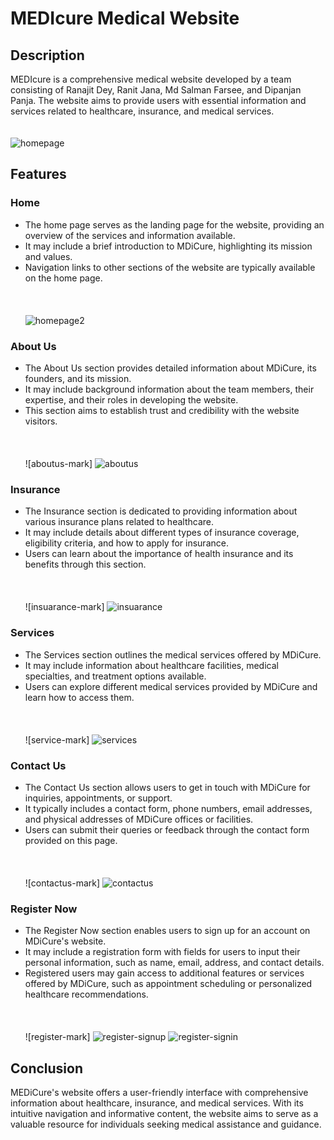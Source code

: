 # MEDIcure Medical Website

## Description
MEDIcure is a comprehensive medical website developed by a team consisting of Ranajit Dey, Ranit Jana, Md Salman Farsee, and Dipanjan Panja. The website aims to provide users with essential information and services related to healthcare, insurance, and medical services. <br> <br> <br>
![homepage](https://github.com/mdsalmanfarsee/Script_writers_EC105B/assets/131802142/c18017fb-b52f-4e1e-823e-28c99e9d06c0)

## Features

### Home
- The home page serves as the landing page for the website, providing an overview of the services and information available.<br>
- It may include a brief introduction to MDiCure, highlighting its mission and values.<br>
- Navigation links to other sections of the website are typically available on the home page.<br> <br> <br> <br>
![homepage2](https://github.com/mdsalmanfarsee/Script_writers_EC105B/assets/131802142/e8188a23-9426-4f3a-884d-b63807c60f93)

### About Us
- The About Us section provides detailed information about MDiCure, its founders, and its mission.<br>
- It may include background information about the team members, their expertise, and their roles in developing the website.<br>
- This section aims to establish trust and credibility with the website visitors.<br> <br> <br> <br>
![aboutus-mark]
![aboutus](https://github.com/mdsalmanfarsee/Script_writers_EC105B/assets/131802142/de4286e2-9731-4731-95d1-532fd899848b)

### Insurance
- The Insurance section is dedicated to providing information about various insurance plans related to healthcare.<br>
- It may include details about different types of insurance coverage, eligibility criteria, and how to apply for insurance.<br>
- Users can learn about the importance of health insurance and its benefits through this section.<br> <br> <br> <br>
![insuarance-mark]
![insuarance](https://github.com/mdsalmanfarsee/Script_writers_EC105B/assets/131802142/c704c3c8-e649-4379-99c4-16fc4264f82a)

### Services
- The Services section outlines the medical services offered by MDiCure.<br>
- It may include information about healthcare facilities, medical specialties, and treatment options available.<br>
- Users can explore different medical services provided by MDiCure and learn how to access them.<br> <br> <br> <br>
![service-mark]
![services](https://github.com/mdsalmanfarsee/Script_writers_EC105B/assets/131802142/ef875361-efbc-4d78-9d06-83a4b87b863d)

### Contact Us
- The Contact Us section allows users to get in touch with MDiCure for inquiries, appointments, or support.<br>
- It typically includes a contact form, phone numbers, email addresses, and physical addresses of MDiCure offices or facilities.<br>
- Users can submit their queries or feedback through the contact form provided on this page.<br> <br> <br> <br>
![contactus-mark]
![contactus](https://github.com/mdsalmanfarsee/Script_writers_EC105B/assets/131802142/7e0631a5-0eb1-46dd-b37e-e6e3d9296c56)

### Register Now
- The Register Now section enables users to sign up for an account on MDiCure's website.<br>
- It may include a registration form with fields for users to input their personal information, such as name, email, address, and contact details.<br>
- Registered users may gain access to additional features or services offered by MDiCure, such as appointment scheduling or personalized healthcare recommendations.<br> <br> <br> <br>
![register-mark]
![register-signup](https://github.com/mdsalmanfarsee/Script_writers_EC105B/assets/131802142/5ed39161-80ad-4908-ae5f-115d1c4b6c13)
![register-signin](https://github.com/mdsalmanfarsee/Script_writers_EC105B/assets/131802142/1af6b3dc-7367-454c-a688-1a479492728a)

## Conclusion
MEDiCure's website offers a user-friendly interface with comprehensive information about healthcare, insurance, and medical services. With its intuitive navigation and informative content, the website aims to serve as a valuable resource for individuals seeking medical assistance and guidance.<br> <br>

